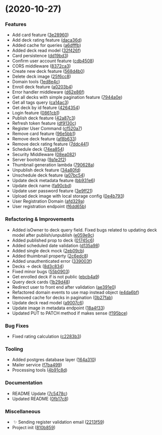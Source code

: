 #  (2020-10-27)


### Features

- Add card feature ([3e28960](https://github.com/Miczeq22/brainflash-api/commit/3e28960b6a1b206b5c7f98436954d6e39bad802f))
- Add deck rating feature ([daca36d](https://github.com/Miczeq22/brainflash-api/commit/daca36d4b30a55fc82d7d9d60a8d370882717f5f))
- Added cache for queries ([a6dfffb](https://github.com/Miczeq22/brainflash-api/commit/a6dfffbb5c11959843ec702c98633a40ac4e152e))
- Added deck read model ([32f426f](https://github.com/Miczeq22/brainflash-api/commit/32f426f71a3061886ad627b704aa039ac06317cb))
- Card persistence ([dd19bd3](https://github.com/Miczeq22/brainflash-api/commit/dd19bd3680e5bd1c81948275c4b0a9ba07798e2f))
- Confirm user account feature ([cdb4508](https://github.com/Miczeq22/brainflash-api/commit/cdb45085547ee0baefac05c3726a57a706ca3d84))
- CORS middleware ([8372ca3](https://github.com/Miczeq22/brainflash-api/commit/8372ca37caebd56533d39955684fd793e5582dbf))
- Create new deck feature ([568d4b0](https://github.com/Miczeq22/brainflash-api/commit/568d4b09410d82eedfc4b2333290ce6173c13e29))
- Delete deck image ([25f6cc8](https://github.com/Miczeq22/brainflash-api/commit/25f6cc8bcd4b5bc5fdaf1c7e6f2b135b3ad1335a))
- Domain tools ([1ed8e4c](https://github.com/Miczeq22/brainflash-api/commit/1ed8e4cb026d418a42e511f144e77165af732d08))
- Enroll deck feature ([a0203b4](https://github.com/Miczeq22/brainflash-api/commit/a0203b470c00c70cd3dcbf3f237d22274c3f9fd9))
- Error handler middleware ([d62e86f](https://github.com/Miczeq22/brainflash-api/commit/d62e86f46c1b8422a5b32d85680b8e12d2383a98))
- Get all decks with simple pagination feature ([7944a0e](https://github.com/Miczeq22/brainflash-api/commit/7944a0eace71a6f0a8c398528a4a463fc7cde82a))
- Get all tags query ([ca14ac3](https://github.com/Miczeq22/brainflash-api/commit/ca14ac3395d4a9035b64e9e2fb24944e57de6987))
- Get deck by id feature ([4264354](https://github.com/Miczeq22/brainflash-api/commit/42643549d6c27241c83a5f0ff828f3c10c5f1819))
- Login feature ([0861cb1](https://github.com/Miczeq22/brainflash-api/commit/0861cb15d61f71a415772c962383713928251bf2))
- Publish deck feature ([42a87c3](https://github.com/Miczeq22/brainflash-api/commit/42a87c362619b1513bbe40f49d922fb6bae30398))
- Refresh token feature ([df9130c](https://github.com/Miczeq22/brainflash-api/commit/df9130ce48e8b3f01038cf2f76a6308511562f2c))
- Register User Command ([cf520a7](https://github.com/Miczeq22/brainflash-api/commit/cf520a7001d89b3595bc08abad3e4ecb6b392353))
- Remove card feature ([96e5bb1](https://github.com/Miczeq22/brainflash-api/commit/96e5bb1b19e259297a1782f03f81a127a07b7b47))
- Remove deck feature ([af8b633](https://github.com/Miczeq22/brainflash-api/commit/af8b633338c4de28702bc9f660aa672a999eb6c0))
- Remove deck rating feature ([7ddc441](https://github.com/Miczeq22/brainflash-api/commit/7ddc441fb9d4f7798f3691b9c3de456daab259a7))
- Schedule deck ([74ea854](https://github.com/Miczeq22/brainflash-api/commit/74ea854216f0e5377ccbe1debcfbdea9856b6fa1))
- Security Middleware ([08ea082](https://github.com/Miczeq22/brainflash-api/commit/08ea0826dfcd30484a390e23665a6e443a624dd0))
- Server bootstrap ([9a1e2f2](https://github.com/Miczeq22/brainflash-api/commit/9a1e2f21d6db5e1b62a5df019e4a8bfb975fb921))
- Thumbnail generation lambda ([790628a](https://github.com/Miczeq22/brainflash-api/commit/790628a95786a5a01041ec3107989d558247d12d))
- Unpublish deck feature ([34a80fd](https://github.com/Miczeq22/brainflash-api/commit/34a80fd96ea21b7fa93cfc5034b558901f50ae06))
- Unschedule deck feature ([a07bc54](https://github.com/Miczeq22/brainflash-api/commit/a07bc54cabf61f1381cc9842eeed57f4ebd1e1f8))
- Update deck metadata feature ([bb931e6](https://github.com/Miczeq22/brainflash-api/commit/bb931e69bee1010d6a3373815591bf8a0961b24b))
- Update deck name ([fa90cbd](https://github.com/Miczeq22/brainflash-api/commit/fa90cbdab7dca1bb15454d5eade477a1e0c188e8))
- Update user password feature ([3e9ff21](https://github.com/Miczeq22/brainflash-api/commit/3e9ff216832e081b43e6809d278cbabd94428357))
- Upload deck image with local storage config ([0e4b793](https://github.com/Miczeq22/brainflash-api/commit/0e4b79359a7b5bff670584ec5fc4db769ad975e4))
- User Registration Domain ([afd329a](https://github.com/Miczeq22/brainflash-api/commit/afd329aa493813c5f85492ec6582898a363b2ac4))
- User registration endpoint ([f6dd65b](https://github.com/Miczeq22/brainflash-api/commit/f6dd65bcb088abcb1faf699ecd0355da182f25b6))


### Refactoring & Improvements

- Added isOwner to deck query field. Fixed bugs related to updating deck model after publish/unpublish ([e059e9c](https://github.com/Miczeq22/brainflash-api/commit/e059e9c6ffbc16d45b50d88ac1a9e5eed04b01bd))
- Added published prop to deck ([01745c6](https://github.com/Miczeq22/brainflash-api/commit/01745c6954f47cf6b14d6b79fd5103951315a486))
- Added scheduled date validation ([d135a98](https://github.com/Miczeq22/brainflash-api/commit/d135a98796775719938a15874d3c7472fa8ac8dc))
- Added single deck mock ([2eb09cb](https://github.com/Miczeq22/brainflash-api/commit/2eb09cb0ee295a5137c21471e37711c43802014e))
- Added thuimbnail property ([2c6edc8](https://github.com/Miczeq22/brainflash-api/commit/2c6edc8047c7ba75c57df0732cfa5f15528cc027))
- Added unauthenticated error ([339003f](https://github.com/Miczeq22/brainflash-api/commit/339003ff135248b2c3bc0db6f8e00b0fc1a28f2e))
- Decks -> deck ([8d3c834](https://github.com/Miczeq22/brainflash-api/commit/8d3c83471d3394f47003ba5c50f3d49e212d3dde))
- Fixed minor bugs ([55b0903](https://github.com/Miczeq22/brainflash-api/commit/55b09036cc71864554b1a524f5a00b37993ec5ca))
- Get enrolled deck if is not public ([ebcb4a9](https://github.com/Miczeq22/brainflash-api/commit/ebcb4a9b86970cdac57d4ed562e74a4abd7caba5))
- Query deck cards ([1b29d48](https://github.com/Miczeq22/brainflash-api/commit/1b29d4850e1ab5f516505440423d0ce6871d0df6))
- Redirect user to front end after validation ([ae391e0](https://github.com/Miczeq22/brainflash-api/commit/ae391e04924560b1ec3116d12b55818e256c14a8))
- Refactored domain events to use map instead object ([e4da6bf](https://github.com/Miczeq22/brainflash-api/commit/e4da6bf4d869aae81582bbe1a5dce3f94a7be88a))
- Removed cache for decks in pagination ([0b27fab](https://github.com/Miczeq22/brainflash-api/commit/0b27fabdb1993c00d2caab324b05b1beda19f542))
- Update deck read model ([a9007c6](https://github.com/Miczeq22/brainflash-api/commit/a9007c672a9ead5421f14aa72f0003dcd43464e4))
- Update image in metadata endpoint ([18a4f33](https://github.com/Miczeq22/brainflash-api/commit/18a4f33a8dfdfc5c09332f43ee1ef36d204aab48))
- Updated PUT to PATCH method if makes sense ([f195bce](https://github.com/Miczeq22/brainflash-api/commit/f195bcec094bdb4e2141880c86f21d593df67270))


### Bug Fixes

- Fixed rating calculation ([c2283b3](https://github.com/Miczeq22/brainflash-api/commit/c2283b33f1256d6c36abccd7e59b80b5a1b47276))


### Tooling

- Added postgres database layer ([164a310](https://github.com/Miczeq22/brainflash-api/commit/164a31087b591c996669ca37681223cd52067272))
- Mailer service ([f7ba499](https://github.com/Miczeq22/brainflash-api/commit/f7ba499511a4ef24ea49846e268d2ac9d298d326))
- Processing tools ([4b91c8d](https://github.com/Miczeq22/brainflash-api/commit/4b91c8d4fbd237d3d4303fddc17155a8b262119f))


### Documentation

- README Update ([7c5478c](https://github.com/Miczeq22/brainflash-api/commit/7c5478c708ffbb8e63392b74cfe078f246c4a391))
- Updated README ([0fb17c8](https://github.com/Miczeq22/brainflash-api/commit/0fb17c8be0ee62a55b1a92b794efb0a9d6960cfa))


### Miscellaneous

-  ✨ Sending register validation email ([2213f59](https://github.com/Miczeq22/brainflash-api/commit/2213f59417149af361e5c0dbf62792f11dfb3df1))
- Project init ([810b859](https://github.com/Miczeq22/brainflash-api/commit/810b859114ba5792eb727801a3231b1f3f2c2fe8))

